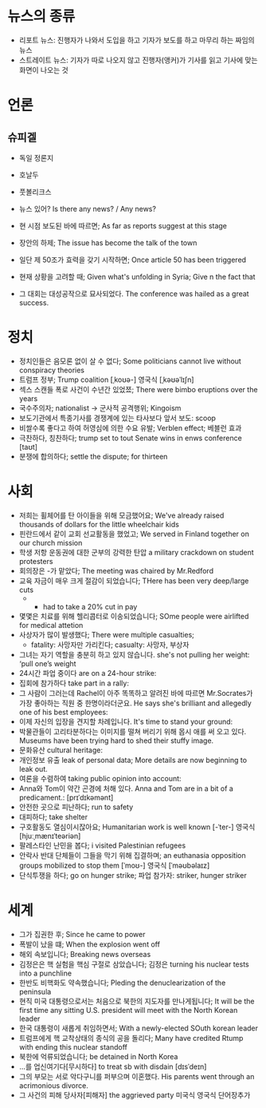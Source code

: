 # 뉴스의 종류
* 리포트 뉴스: 진행자가 나와서 도입을 하고 기자가 보도를 하고 마무리 하는 짜임의 뉴스
* 스트레이트 뉴스: 기자가 따로 나오지 않고 진행자(앵커)가 기사를 읽고 기사에 맞는 화면이 나오는 것


# 언론
## 슈피겔
* 독일 정론지 
* 호날두
* 풋볼리크스


* 뉴스 있어? Is there any news? / Any news?
* 현 시점 보도된 바에 따르면; As far as reports suggest at this stage
* 장안의 하제; The issue has become the talk of the town
* 일단 제 50조가 효력을 갖기 시작하면; Once article 50 has been triggered
* 현재 상황을 고려할 때; Given what's unfolding in Syria; Give n the fact that
* 그 대회는 대성공작으로 묘사되었다. The conference was hailed as a great success. 

# 정치
* 정치인들은 음모론 없이 살 수 없다; Some politicians cannot live without conspiracy theories
* 트럼프 정부; Trump coalition [ˌkoʊə-]  영국식 [ˌkəʊəˈlɪʃn]
* 섹스 스캔들 폭로 사건이 수년간 있었쬬; There were bimbo eruptions over the years
* 국수주의자; nationalist -> 군사적 공격행위; Kingoism
* 보도기관에서 특종기사를 경쟁계에 있는 타사보다 앞서 보도: scoop
* 비쌀수록 좋다고 하여 허영심에 의한 수요 유발; Verblen effect; 베블런 효과
* 극찬하다, 칭찬하다; trump set to tout Senate wins in enws conference [taʊt]
* 분쟁에 합의하다; settle the dispute; for thirteen

# 사회
* 저희는 휠체어를 탄 아이들을 위해 모금했어요; We've already raised thousands of dollars for the little wheelchair kids
* 핀란드에서 같이 교회 선교활동을 했었고; We served in Finland together on our church mission
* 학생 저항 운동권에 대한 군부의 강력한 탄압  a military crackdown on student protesters 
* 회의장은 -가 맡았다; The meeting was chaired by Mr.Redford
* 교육 자금이 매우 크게 절감이 되었습니다; THere has been very deep/large cuts
	* - had to take a 20% cut in pay
* 몇몇은 치료를 위해 헬리콥터로 이송되었습니다; SOme people were airlifted for medical attetion
* 사상자가 많이 발생했다; There were multiple casualties;
	* fatality: 사망자만 가리킨다; casualty: 사망자, 부상자
* 그녀는 자기 역할을 충분히 하고 있지 않습니다.  she's not pulling her weight: ‘pull one’s weight
*  24시간 파업 중이다 are on a 24-hour strike:
* 집회에 참가하다 take part in a rally: 
*   그 사람이 그러는데 Rachel이 아주 똑똑하고 알려진 바에 따르면 Mr.Socrates가 가장 좋아하는 직원 중 한명이라더군요. He says she's brilliant and allegedly one of his best employees:
* 이제 자신의 입장을 견지할 차례입니다. It's time to stand your ground: 
* 박물관들이 고리타분하다는 이미지를 떨쳐 버리기 위해 몹시 애를 써 오고 있다. Museums have been trying hard to shed their stuffy image. 
* 문화유산 cultural heritage: 
* 개인정보 유출 leak of personal data; More details are now beginning to leak out. 
* 여론을 수렴하여 taking public opinion into account: 
* Anna와 Tom이 약간 곤경에 처해 있다. Anna and Tom are in a bit of a predicament.:   [prɪˈdɪkəmənt]
* 안전한 곳으로 피난하다; run to safety
* 대피하다; take shelter
* 구호활동도 열심이시잖아요; Humanitarian work is well known
 [-ˈter-]  영국식 [hjuːˌmænɪˈteəriən]
* 팔레스타인 난민을 봅다; i visited Palestinian refugees
* 안락사 반대 단체들이 그들을 막기 위해 집결하며; an euthanasia opposition groups mobilized to stop them [ˈmoʊ-]  영국식 [ˈməʊbəlaɪz]
* 단식투쟁을 하다; go on hunger strike; 파업 참가자: striker, hunger striker

# 세계
* 그가 집권한 후; Since he came to power
* 폭발이 났을 떄; When the explosion went off
* 해외 속보입니다; Breaking news overseas
* 김정은은 핵 실험을 핵심 구절로 삼았습니다; 김정은 turning his nuclear tests into a punchline
* 한반도 비핵화도 약속했습니다; Pleding the denuclearization of the peninsula
* 현직 미국 대통령으로서는 처음으로 북한의 지도자를 만나게됩니다; It will be the first time any sitting U.S. president will meet with the North Korean leader
* 한국 대통령이 새롭게 취임하면서; With a newly-elected SOuth korean leader
* 트럼프에게 핵 교착상태의 종식의 공을 돌리다; Many have credited Rtump with ending this nuclear standoff
* 북한에 억류되었습니다; be detained in North Korea
* …를 업신여기다[무시하다] to treat sb with disdain  [dɪsˈdeɪn]
* 그의 부모는 서로 악다구니를 퍼부으며 이혼했다. His parents went through an acrimonious divorce. 
* 그 사건의 피해 당사자[피해자] the aggrieved party 미국식  영국식   단어장추가
